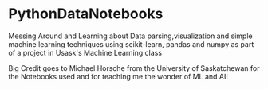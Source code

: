 # PythonDataNotebooks
Messing Around and Learning about Data parsing,visualization and simple machine learning techniques using scikit-learn, pandas and numpy as part of a project in Usask's Machine Learning class


Big Credit goes to Michael Horsche from the University of Saskatchewan for the Notebooks used and for teaching me the wonder of ML and AI!
